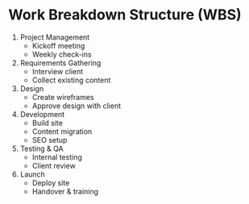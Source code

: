 # Work Breakdown Structure (WBS)

1. Project Management
    - Kickoff meeting
    - Weekly check-ins
2. Requirements Gathering
    - Interview client
    - Collect existing content
3. Design
    - Create wireframes
    - Approve design with client
4. Development
    - Build site
    - Content migration
    - SEO setup
5. Testing & QA
    - Internal testing
    - Client review
6. Launch
    - Deploy site
    - Handover & training

